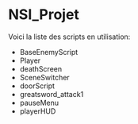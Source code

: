 # NSI_Projet
Voici la liste des scripts en utilisation:
- BaseEnemyScript
- Player
- deathScreen
- SceneSwitcher
- doorScript
- greatsword_attack1
- pauseMenu
- playerHUD
